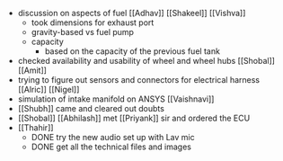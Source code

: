 - discussion on aspects of fuel [[Adhav]] [[Shakeel]] [[Vishva]]
	- took dimensions for exhaust port
	- gravity-based vs fuel pump
	- capacity
		- based on the capacity of the previous fuel tank
- checked availability and usability of wheel and wheel hubs [[Shobal]] [[Amit]]
- trying to figure out sensors and connectors for electrical harness [[Alric]] [[Nigel]]
- simulation of intake manifold on ANSYS [[Vaishnavi]]
- [[Shubh]] came and cleared out doubts
- [[Shobal]] [[Abhilash]] met [[Priyank]] sir and ordered the ECU
- [[Thahir]]
	- DONE try the new audio set up with Lav mic
	- DONE get all the technical files and images